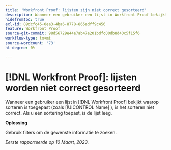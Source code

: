 ```yaml
---
title: 'Workfront Proof: lijsten zijn niet correct gesorteerd'
description: Wanneer een gebruiker een lijst in Workfront Proof bekijkt waarop sorteren is toegepast (zoals Naam), is het sorteren niet correct.
hidefromtoc: true
exl-id: 89dcfc45-0ea3-4ba6-8778-865adff9c456
feature: Workfront Proof
source-git-commit: 98d56729e44e7ab47e201bdfc00db8d40c5f15f6
workflow-type: tm+mt
source-wordcount: '73'
ht-degree: 0%

---
```


# [!DNL Workfront Proof]: lijsten worden niet correct gesorteerd

<!--Won't fix, valid issue-->

Wanneer een gebruiker een lijst in [!DNL Workfront Proof] bekijkt waarop sorteren is toegepast (zoals [!UICONTROL Name] ), is het sorteren niet correct. Als u een sortering toepast, is de lijst leeg.

**Oplossing**

Gebruik filters om de gewenste informatie te zoeken.

_Eerste rapporteerde op 10 Maart, 2023._
